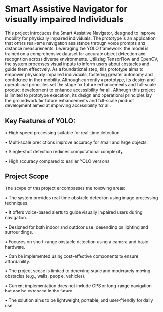 # Smart Assistive Navigator for visually impaired Individuals

This project introduces the Smart Assistive Navigator, designed to improve mobility for physically impaired individuals. The prototype is an application that offers real-time navigation assistance through voice prompts and distance measurements. Leveraging the YOLO framework, the model is trained on a comprehensive dataset for accurate object detection and recognition across diverse environments. Utilizing TensorFlow and OpenCV, the system processes visual inputs to inform users about obstacles and guide them effectively. As a foundational step, this prototype aims to empower physically impaired individuals, fostering greater autonomy and confidence in their mobility.
Although currently a prototype, its design and operational principles set the stage for future enhancements and full-scale product development to enhance accessibility for all. Although this project is limited to prototype execution, its design and operational principles lay the groundwork for future enhancements and full-scale product development aimed at improving accessibility for all.

## Key Features of YOLO:
•	High-speed processing suitable for real-time detection.

•	Multi-scale predictions improve accuracy for small and large objects.

•	Single-shot detection reduces computational complexity.

•	High accuracy compared to earlier YOLO versions

## Project Scope
The scope of this project encompasses the following areas:

• The system provides real-time obstacle detection using image processing techniques.

•	It offers voice-based alerts to guide visually impaired users during navigation.

•	Designed for both indoor and outdoor use, depending on lighting and surroundings.

•	Focuses on short-range obstacle detection using a camera and basic hardware.

•	Can be implemented using cost-effective components to ensure affordability.

•	The project scope is limited to detecting static and moderately moving obstacles (e.g., walls, people, vehicles).

•	Current implementation does not include GPS or long-range navigation but can be extended in the future.

•	The solution aims to be lightweight, portable, and user-friendly for daily use.


